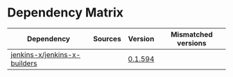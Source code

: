 # Dependency Matrix

Dependency | Sources | Version | Mismatched versions
---------- | ------- | ------- | -------------------
[jenkins-x/jenkins-x-builders](https://github.com/jenkins-x/jenkins-x-builders) |  | [0.1.594](https://github.com/jenkins-x/jenkins-x-builders/releases/tag/v0.1.594) | 
